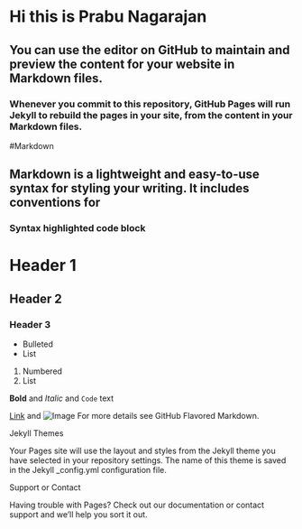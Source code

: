 # Hi this is Prabu Nagarajan

## You can use the editor on GitHub to maintain and preview the content for your website in Markdown files.

### Whenever you commit to this repository, GitHub Pages will run Jekyll to rebuild the pages in your site, from the content in your Markdown files.

#Markdown

## Markdown is a lightweight and easy-to-use syntax for styling your writing. It includes conventions for

### Syntax highlighted code block

# Header 1
## Header 2
### Header 3

- Bulleted
- List

1. Numbered
2. List

**Bold** and _Italic_ and `Code` text

[Link](url) and ![Image](src)
For more details see GitHub Flavored Markdown.

Jekyll Themes

Your Pages site will use the layout and styles from the Jekyll theme you have selected in your repository settings. The name of this theme is saved in the Jekyll _config.yml configuration file.

Support or Contact

Having trouble with Pages? Check out our documentation or contact support and we’ll help you sort it out.
